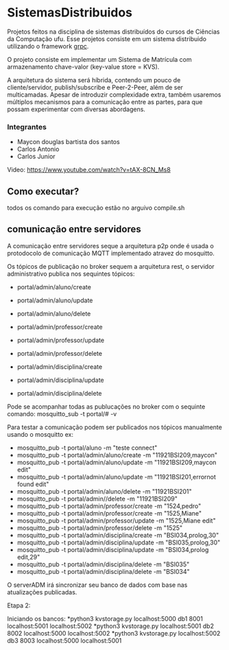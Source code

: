 # SistemasDistribuidos

Projetos feitos na disciplina de sistemas distribuídos do cursos de Ciências da Computação ufu.
Esse projetos consiste em um sistema distribuido utilizando o framework [grpc]().

O projeto consiste em implementar um Sistema de Matrícula com armazenamento chave-valor (key-value store = KVS).

A arquitetura do sistema será híbrida, contendo um pouco de cliente/servidor, publish/subscribe e Peer-2-Peer, além de ser multicamadas. Apesar de introduzir complexidade extra, também usaremos múltiplos mecanismos para a comunicação entre as partes, para que possam experimentar com diversas abordagens.

### Integrantes
* Maycon douglas bartista dos santos
* Carlos Antonio
* Carlos Junior

Video: https://www.youtube.com/watch?v=tAX-8CN_Ms8

## Como executar?

todos os comando para execução estão no arguivo compile.sh

## comunicação entre servidores

A comunicação entre servidores seque a arquitetura p2p onde é usada o protodocolo de comunicação MQTT implementado atravez do mosquitto.

Os tópicos de publicação no broker sequem a arquitetura rest, o servidor administrativo publica nos sequintes tópicos:

* portal/admin/aluno/create
* portal/admin/aluno/update
* portal/admin/aluno/delete

* portal/admin/professor/create
* portal/admin/professor/update
* portal/admin/professor/delete

* portal/admin/disciplina/create
* portal/admin/disciplina/update
* portal/admin/disciplina/delete

Pode se acompanhar todas as publucações no broker com o sequinte comando: mosquitto_sub -t portal/# -v

Para testar a comunicação podem ser publicados nos tópicos manualmente usando o mosquitto ex:

* mosquitto_pub -t portal/aluno -m "teste connect"
* mosquitto_pub -t portal/admin/aluno/create -m "11921BSI209,maycon"
* mosquitto_pub -t portal/admin/aluno/update -m "11921BSI209,maycon edit"
* mosquitto_pub -t portal/admin/aluno/update -m "11921BSI201,errornot found edit"
* mosquitto_pub -t portal/admin/aluno/delete -m "11921BSI201"
* mosquitto_pub -t portal/admin//delete -m "11921BSI209"
* mosquitto_pub -t portal/admin/professor/create -m "1524,pedro"
* mosquitto_pub -t portal/admin/professor/create -m "1525,Miane"
* mosquitto_pub -t portal/admin/professor/update -m "1525,Miane edit"
* mosquitto_pub -t portal/admin/professor/delete -m "1525"
* mosquitto_pub -t portal/admin/disciplina/create -m "BSI034,prolog,30"
* mosquitto_pub -t portal/admin/disciplina/update -m "BSI035,prolog,30"
* mosquitto_pub -t portal/admin/disciplina/update -m "BSI034,prolog edit,29"
* mosquitto_pub -t portal/admin/disciplina/delete -m "BSI035"
* mosquitto_pub -t portal/admin/disciplina/delete -m "BSI034"

O serverADM irá sincronizar seu banco de dados com base nas atualizações publicadas.

Etapa 2:

Iniciando os bancos:
*python3 kvstorage.py localhost:5000 db1 8001 localhost:5001 localhost:5002
*python3 kvstorage.py localhost:5001 db2 8002 localhost:5000 localhost:5002
*python3 kvstorage.py localhost:5002 db3 8003 localhost:5000 localhost:5001
